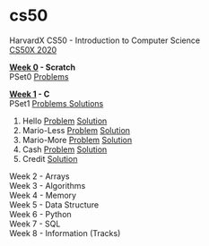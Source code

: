 # cs50
HarvardX CS50 - Introduction to Computer Science <br>
<a href="https://cs50.harvard.edu/x/2020/"> CS50X 2020 </a><br>

<b><a href="https://cs50.harvard.edu/x/2020/weeks/0/">Week 0</a> - Scratch</b> <br>
PSet0 <a href="https://cs50.harvard.edu/x/2020/psets/0/">Problems</a><br>

<b><a href="https://cs50.harvard.edu/x/2020/weeks/1/">Week 1</a> - C </b><br>
PSet1 <a href="https://cs50.harvard.edu/x/2020/psets/0/">Problems </a><a href ="https://github.com/aaryarajoju/cs50/tree/main/Week%201%20-%20C%20(P%20Set%201)">Solutions</a> <br>
<ol>
  <li>Hello 
    <a href="https://cs50.harvard.edu/x/2020/psets/1/hello">Problem</a> 
    <a href = "https://github.com/aaryarajoju/cs50/blob/main/Week%201%20-%20C%20(P%20Set%201)/1)hello.c"> Solution</a></li>
  
  <li>Mario-Less
    <a href = "https://cs50.harvard.edu/x/2020/psets/1/mario/less">Problem</a>
    <a href = "https://github.com/aaryarajoju/cs50/blob/main/Week%201%20-%20C%20(P%20Set%201)/2)mario-less.c">Solution</a></li>
  
  <li>Mario-More
    <a href = "https://cs50.harvard.edu/x/2020/psets/1/mario/more">Problem</a>
    <a href = "https://github.com/aaryarajoju/cs50/blob/main/Week%201%20-%20C%20(P%20Set%201)/2)mario-more.c">Solution</a></li>
  
  <li>Cash
   <a href = "https://cs50.harvard.edu/x/2020/psets/1/cash">Problem</a>
   <a href = "https://github.com/aaryarajoju/cs50/blob/main/Week%201%20-%20C%20(P%20Set%201)/3)cash.c">Solution</a></li>
  
  <li>Credit
    <a href="https://cs50.harvard.edu/x/2020/psets/1/credit>Problem</a>
    <a href = "https://github.com/aaryarajoju/cs50/blob/main/Week%201%20-%20C%20(P%20Set%201)/3)credit.c">Solution</a></li>
</ol>

Week 2 - Arrays <br>
Week 3 - Algorithms <br>
Week 4 - Memory <br>
Week 5 - Data Structure <br>
Week 6 - Python <br>
Week 7 - SQL <br>
Week 8 - Information (Tracks) <br>
